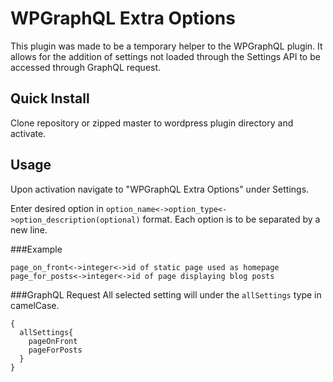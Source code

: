 # WPGraphQL Extra Options
This plugin was made to be a temporary helper to the WPGraphQL plugin. It allows for the addition of settings not loaded through the Settings API to be accessed through GraphQL request.

## Quick Install
Clone repository or zipped master to wordpress plugin directory and activate.

## Usage 
Upon activation navigate to "WPGraphQL Extra Options" under Settings.

Enter desired option in `option_name<->option_type<->option_description(optional)` format. Each option is to be separated by a new line. 

###Example

```
page_on_front<->integer<->id of static page used as homepage
page_for_posts<->integer<->id of page displaying blog posts
```

###GraphQL Request
All selected setting will under the `allSettings` type in camelCase.

```
{
  allSettings{
    pageOnFront
    pageForPosts
  }
}

```